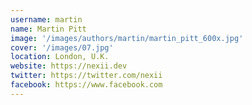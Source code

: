 ```yaml
---
username: martin
name: Martin Pitt
image: '/images/authors/martin/martin_pitt_600x.jpg'
cover: '/images/07.jpg'
location: London, U.K.
website: https://nexii.dev
twitter: https://twitter.com/nexii
facebook: https://www.facebook.com
---
```

